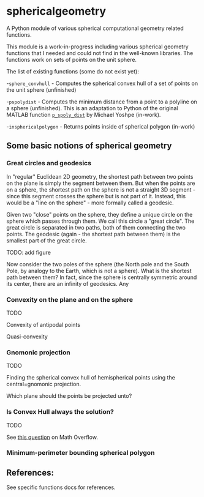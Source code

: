 # sphericalgeometry
A Python module of various spherical computational geometry related functions.

This module is a work-in-progress including various spherical geometry functions that I needed and could not find in the well-known libraries.
The functions work on sets of points on the unit sphere.

The list of existing functions (some do not exist yet):

-`sphere_convhull` - Computes the spherical convex hull of a set of points on the unit sphere (unfinished)

-`pspolydist` - Computes the minimum distance from a point to a polyline on a sphere (unfinished). This is an adaptation to Python of the original MATLAB function [`p_spoly_dist`](https://www.mathworks.com/matlabcentral/fileexchange/52734-p_spoly_dist) by Michael Yoshpe (in-work).

-`insphericalpolygon` - Returns points inside of spherical polygon (in-work)

## Some basic notions of spherical geometry
### Great circles and geodesics

In "regular" Euclidean 2D geometry, the shortest path between two points on the plane is simply the segment between them. But when the points are on a sphere, the shortest path on the sphere is not a straight 3D segment - since this segment crosses the sphere but is not part of it. Instead, this would be a "line on the sphere" - more formally called a geodesic.

Given two "close" points on the sphere, they define a unique circle on the sphere which passes through them. We call this circle a "great circle". The great circle is separated in two paths, both of them connecting the two points. The geodesic (again - the shortest path between them) is the smallest part of the great circle.

TODO: add figure

Now consider the two poles of the sphere (the North pole and the South Pole, by analogy to the Earth, which is not a sphere). What is the shortest path between them? In fact, since the sphere is centrally symmetric around its center, there are an infinity of geodesics. Any 


### Convexity on the plane and on the sphere

TODO

Convexity of antipodal points

Quasi-convexity

### Gnomonic projection

TODO

Finding the spherical convex hull of hemispherical points using the central=gnomonic projection.

Which plane should the points be projected unto?



### Is Convex Hull always the solution?

TODO

See [this question](https://mathoverflow.net/questions/76875/convex-hull-on-a-riemannian-manifold) on Math Overflow.

### Minimum-perimeter bounding spherical polygon

## References:

See specific functions docs for references.
